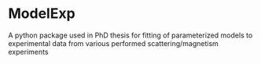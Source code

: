 # ModelExp
A python package used in PhD thesis for fitting of parameterized models to experimental data from various performed scattering/magnetism experiments
